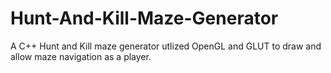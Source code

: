 # Hunt-And-Kill-Maze-Generator
A C++ Hunt and Kill maze generator utlized OpenGL and GLUT to draw and allow maze navigation as a player.
